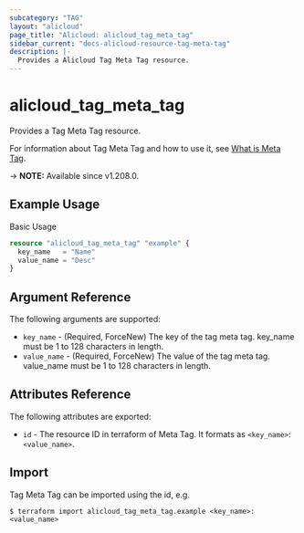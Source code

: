 ```yaml
---
subcategory: "TAG"
layout: "alicloud"
page_title: "Alicloud: alicloud_tag_meta_tag"
sidebar_current: "docs-alicloud-resource-tag-meta-tag"
description: |-
  Provides a Alicloud Tag Meta Tag resource.
---
```


# alicloud\_tag\_meta\_tag

Provides a Tag Meta Tag resource.

For information about Tag Meta Tag and how to use it,
see [What is Meta Tag](https://www.alibabacloud.com/help/en/resource-management/latest/createtags).

-> **NOTE:** Available since v1.208.0.

## Example Usage

Basic Usage

```terraform
resource "alicloud_tag_meta_tag" "example" {
  key_name   = "Name"
  value_name = "Desc"
}
```

## Argument Reference

The following arguments are supported:

* `key_name` - (Required, ForceNew) The key of the tag meta tag. key_name must be 1 to 128 characters in length.
* `value_name` - (Required, ForceNew) The value of the tag meta tag. value_name must be 1 to 128 characters in length.

## Attributes Reference

The following attributes are exported:

* `id` - The resource ID in terraform of Meta Tag. It formats as `<key_name>`:`<value_name>`.

## Import

Tag Meta Tag can be imported using the id, e.g.

```shell
$ terraform import alicloud_tag_meta_tag.example <key_name>:<value_name>
```
